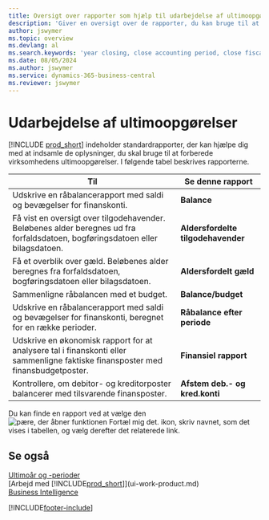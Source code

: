 ```yaml
---
title: Oversigt over rapporter som hjælp til udarbejdelse af ultimoopgørelser
description: 'Giver en oversigt over de rapporter, du kan bruge til at samle oplysninger til udarbejdelse af virksomhedens ultimoopgørelser ved regnskabsårets afslutning.'
author: jswymer
ms.topic: overview
ms.devlang: al
ms.search.keywords: 'year closing, close accounting period, close fiscal year, aging, creditor payments, vendor payments, assets, liabilities, equity, analysis, reporting, financial report, business intelligence, BI, Power Bi, KPI'
ms.date: 08/05/2024
ms.author: jswymer
ms.service: dynamics-365-business-central
ms.reviewer: jswymer
---
```


# <a name="preparing-closing-statements"></a>Udarbejdelse af ultimoopgørelser

[!INCLUDE [prod_short](includes/prod_short.md)] indeholder standardrapporter, der kan hjælpe dig med at indsamle de oplysninger, du skal bruge til at forberede virksomhedens ultimoopgørelser. I følgende tabel beskrives rapporterne.  

| Til | Se denne rapport |
| --- | --- |
| Udskrive en råbalancerapport med saldi og bevægelser for finanskonti. |**Balance** |
| Få vist en oversigt over tilgodehavender. Beløbenes alder beregnes ud fra forfaldsdatoen, bogføringsdatoen eller bilagsdatoen. |**Aldersfordelte tilgodehavender** |
| Få et overblik over gæld. Beløbenes alder beregnes fra forfaldsdatoen, bogføringsdatoen eller bilagsdatoen. |**Aldersfordelt gæld** |
| Sammenligne råbalancen med et budget. |**Balance/budget** |
| Udskrive en råbalancerapport med saldi og bevægelser for finanskonti, beregnet for en række perioder. |**Råbalance efter periode** |
| Udskrive en økonomisk rapport for at analysere tal i finanskonti eller sammenligne faktiske finansposter med finansbudgetposter. |**Finansiel rapport** |
| Kontrollere, om debitor- og kreditorposter balancerer med tilsvarende finansposter. |**Afstem deb.- og kred.konti** |

Du kan finde en rapport ved at vælge den ![pære, der åbner funktionen Fortæl mig det.](media/ui-search/search_small.png "Fortæl mig, hvad du vil foretage dig") ikon, skriv navnet, som det vises i tabellen, og vælg derefter det relaterede link.

## <a name="see-also"></a>Se også

[Ultimoår og -perioder](year-close-years-periods.md)    
[Arbejd med [!INCLUDE[prod_short](includes/prod_short.md)]](ui-work-product.md)    
[Business Intelligence](bi.md)  


[!INCLUDE[footer-include](includes/footer-banner.md)]
